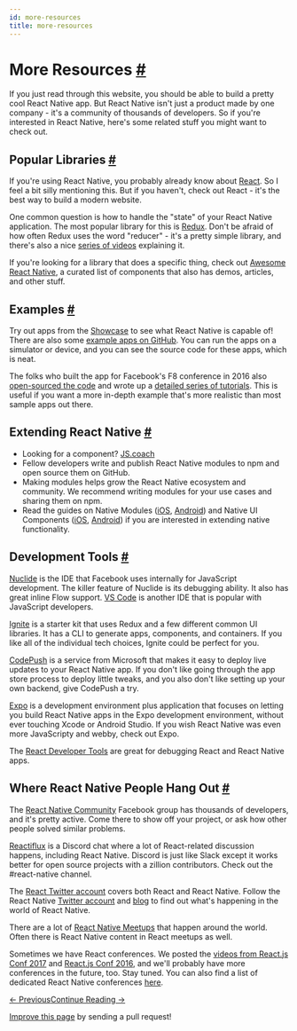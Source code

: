 ```yaml
---
id: more-resources
title: more-resources
---
```

<a id="content"></a><h1><a class="anchor" name="more-resources"></a>More Resources <a class="hash-link" href="docs/more-resources.html#more-resources">#</a></h1><div><p>If you just read through this website, you should be able to build a pretty cool React Native app. But React Native isn't just a product made by one company - it's a community of thousands of developers. So if you're interested in React Native, here's some related stuff you might want to check out.</p><h2><a class="anchor" name="popular-libraries"></a>Popular Libraries <a class="hash-link" href="docs/more-resources.html#popular-libraries">#</a></h2><p>If you're using React Native, you probably already know about <a href="https://facebook.github.io/react/" target="_blank">React</a>. So I feel a bit silly mentioning this. But if you haven't, check out React - it's the best way to build a modern website.</p><p>One common question is how to handle the "state" of your React Native application. The most popular library for this is <a href="http://redux.js.org/" target="_blank">Redux</a>. Don't be afraid of how often Redux uses the word "reducer" - it's a pretty simple library, and there's also a nice <a href="https://egghead.io/courses/getting-started-with-redux" target="_blank">series of videos</a> explaining it.</p><p>If you're looking for a library that does a specific thing, check out <a href="http://www.awesome-react-native.com/" target="_blank">Awesome React Native</a>, a curated list of components that also has demos, articles, and other stuff.</p><h2><a class="anchor" name="examples"></a>Examples <a class="hash-link" href="docs/more-resources.html#examples">#</a></h2><p>Try out apps from the <a href="https://facebook.github.io/react-native/showcase.html" target="_blank">Showcase</a> to see what React Native is capable of! There are also some <a href="https://github.com/ReactNativeNews/React-Native-Apps" target="_blank">example apps on GitHub</a>. You can run the apps on a simulator or device, and you can see the source code for these apps, which is neat.</p><p>The folks who built the app for Facebook's F8 conference in 2016 also <a href="https://github.com/fbsamples/f8app" target="_blank">open-sourced the code</a> and wrote up a <a href="http://makeitopen.com/tutorials/building-the-f8-app/planning/" target="_blank">detailed series of tutorials</a>. This is useful if you want a more in-depth example that's more realistic than most sample apps out there.</p><h2><a class="anchor" name="extending-react-native"></a>Extending React Native <a class="hash-link" href="docs/more-resources.html#extending-react-native">#</a></h2><ul><li>Looking for a component? <a href="https://js.coach/react-native" target="_blank">JS.coach</a></li><li>Fellow developers write and publish React Native modules to npm and open source them on GitHub.</li><li>Making modules helps grow the React Native ecosystem and community. We recommend writing modules for your use cases and sharing them on npm.</li><li>Read the guides on Native Modules (<a href="https://facebook.github.io/react-native/docs/native-modules-ios.html" target="_blank">iOS</a>, <a href="https://facebook.github.io/react-native/docs/native-modules-android.html" target="_blank">Android</a>) and Native UI Components (<a href="https://facebook.github.io/react-native/docs/native-components-ios.html" target="_blank">iOS</a>, <a href="https://facebook.github.io/react-native/docs/native-components-android.html" target="_blank">Android</a>) if you are interested in extending native functionality.</li></ul><h2><a class="anchor" name="development-tools"></a>Development Tools <a class="hash-link" href="docs/more-resources.html#development-tools">#</a></h2><p><a href="https://nuclide.io/" target="_blank">Nuclide</a> is the IDE that Facebook uses internally for JavaScript development. The killer feature of Nuclide is its debugging ability. It also has great inline Flow support. <a href="https://code.visualstudio.com/" target="_blank">VS Code</a> is another IDE that is popular with JavaScript developers.</p><p><a href="https://github.com/infinitered/ignite" target="_blank">Ignite</a> is a starter kit that uses Redux and a few different common UI libraries. It has a CLI to generate apps, components, and containers. If you like all of the individual tech choices, Ignite could be perfect for you.</p><p><a href="https://microsoft.github.io/code-push/" target="_blank">CodePush</a> is a service from Microsoft that makes it easy to deploy live updates to your React Native app. If you don't like going through the app store process to deploy little tweaks, and you also don't like setting up your own backend, give CodePush a try.</p><p><a href="https://docs.expo.io" target="_blank">Expo</a> is a development environment plus application that focuses on letting you build React Native apps in the Expo development environment, without ever touching Xcode or Android Studio. If you wish React Native was even more JavaScripty and webby, check out Expo.</p><p>The <a href="docs/debugging.html#react-developer-tools" target="_blank">React Developer Tools</a> are great for debugging React and React Native apps.</p><h2><a class="anchor" name="where-react-native-people-hang-out"></a>Where React Native People Hang Out <a class="hash-link" href="docs/more-resources.html#where-react-native-people-hang-out">#</a></h2><p>The <a href="https://www.facebook.com/groups/react.native.community" target="_blank">React Native Community</a> Facebook group has thousands of developers, and it's pretty active. Come there to show off your project, or ask how other people solved similar problems.</p><p><a href="https://discord.gg/0ZcbPKXt5bZjGY5n" target="_blank">Reactiflux</a> is a Discord chat where a lot of React-related discussion happens, including React Native. Discord is just like Slack except it works better for open source projects with a zillion contributors. Check out the #react-native channel.</p><p>The <a href="https://twitter.com/reactjs" target="_blank">React Twitter account</a> covers both React and React Native. Follow the React Native <a href="https://twitter.com/reactnative" target="_blank">Twitter account</a> and <a href="/react-native/blog/" target="">blog</a> to find out what's happening in the world of React Native.</p><p>There are a lot of <a href="http://www.meetup.com/topics/react-native/" target="_blank">React Native Meetups</a> that happen around the world. Often there is React Native content in React meetups as well.</p><p>Sometimes we have React conferences. We posted the <a href="https://www.youtube.com/playlist?list=PLb0IAmt7-GS3fZ46IGFirdqKTIxlws7e0" target="_blank">videos from React.js Conf 2017</a> and <a href="https://www.youtube.com/playlist?list=PLb0IAmt7-GS0M8Q95RIc2lOM6nc77q1IY" target="_blank">React.js Conf 2016</a>, and we'll probably have more conferences in the future, too. Stay tuned. You can also find a list of dedicated React Native conferences <a href="http://www.awesome-react-native.com/#conferences" target="_blank">here</a>.</p></div><div class="docs-prevnext"><a class="docs-prev btn" href="docs/network.html#content">← Previous</a><a class="docs-next btn" href="docs/components.html#content">Continue Reading →</a></div><p class="edit-page-block"><a target="_blank" href="https://github.com/facebook/react-native/blob/master/docs/MoreResources.md">Improve this page</a> by sending a pull request!</p>